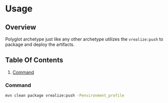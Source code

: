 # Usage

## Overview

Polyglot archetype just like any other archetype utilizes the `vrealize:push` to package and deploy the artifacts.

## Table Of Contents

1. [Command](#command)

### Command

```bash
mvn clean package vrealize:push -Penvironment_profile
```
